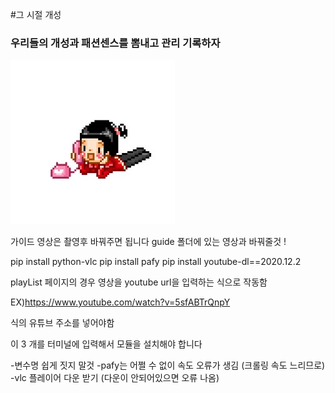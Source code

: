 #그 시절 개성 
### 우리들의 개성과 패션센스를 뽐내고 관리 기록하자


![이미지를 찾을 수 없습니다(이미지가 없을때 표시되는 부분)](/image/pageMainPic.gif)


가이드 영상은 촬영후 바꿔주면 됩니다
guide 폴더에 있는 영상과 바꿔줄것 !

pip install python-vlc
pip install pafy
pip install youtube-dl==2020.12.2

playList 페이지의 경우 영상을 youtube url을 입력하는 식으로 작동함 

EX)https://www.youtube.com/watch?v=5sfABTrQnpY 

식의 유튜브 주소를 넣어야함 

이 3 개를 터미널에 입력해서 모듈을 설치해야 합니다 

-변수명 쉽게 짓지 말것 
-pafy는 어쩔 수 없이 속도 오류가 생김 (크롤링 속도 느리므로)
-vlc 플레이어 다운 받기 (다운이 안되어있으면 오류 나옴)

